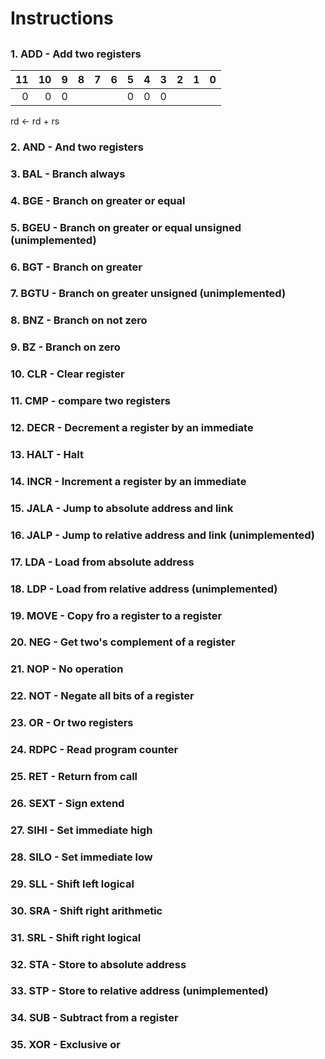 # Instructions

## 

### 1.  ADD - Add two registers

|11|10| 9| 8| 7| 6| 5| 4| 3| 2| 1| 0|
|-:|-:|-:|-:|-:|-:|-:|-:|-:|-:|-:|-:|
| 0| 0| 0|  |  |  | 0| 0| 0|  |  |  |

rd <- rd + rs


### 2.  AND - And two registers
### 3.  BAL - Branch always
### 4.  BGE - Branch on greater or equal
### 5.  BGEU - Branch on greater or equal unsigned (unimplemented)
### 6.  BGT - Branch on greater
### 7.  BGTU - Branch on greater unsigned (unimplemented)
### 8.  BNZ - Branch on not zero
### 9.  BZ - Branch on zero
### 10. CLR - Clear register
### 11. CMP - compare two registers
### 12. DECR - Decrement a register by an immediate
### 13. HALT - Halt
### 14. INCR - Increment a register by an immediate
### 15. JALA - Jump to absolute address and link
### 16. JALP - Jump to relative address and link (unimplemented)
### 17. LDA - Load from absolute address
### 18. LDP - Load from relative address (unimplemented)
### 19. MOVE - Copy fro a register to a register
### 20. NEG - Get two's complement of a register
### 21. NOP - No operation
### 22. NOT - Negate all bits of a register
### 23. OR - Or two registers
### 24. RDPC - Read program counter
### 25. RET - Return from call
### 26. SEXT - Sign extend
### 27. SIHI - Set immediate high
### 28. SILO - Set immediate low 
### 29. SLL - Shift left logical
### 30. SRA - Shift right arithmetic
### 31. SRL - Shift right logical
### 32. STA - Store to absolute address
### 33. STP - Store to relative address (unimplemented)
### 34. SUB - Subtract from a register
### 35. XOR - Exclusive or
